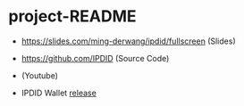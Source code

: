 # project-README

* https://slides.com/ming-derwang/ipdid/fullscreen (Slides)
* https://github.com/IPDID (Source Code)
* (Youtube)

* IPDID Wallet [release](https://exp.host/@mingderwang/snack-25551854-ea12-4193-a17f-cac55562477e)
